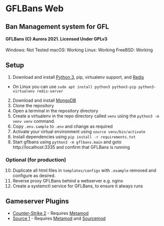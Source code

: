 # GFLBans Web
## Ban Management system for GFL
#### GFLBans (C) Aurora 2021. Licensed Under GPLv3

Windows: Not Tested
macOS: Working
Linux: Working
FreeBSD: Working

## Setup

1) Download and install [Python 3](https://www.python.org/downloads/), pip, virtualenv support, and [Redis](https://redis.io/downloads/)
  - On Linux you can use `sudo apt install python3 python3-pip python3-virtualenv redis-server`
2) Download and install [MongoDB](https://www.mongodb.com/try/download/community)
3) Clone the repository
4) Open a terminal in the repository directory
5) Create a virtualenv in the repo directory called `venv` using the `python3 -m venv venv` command.
6) Copy `.env.sample` to `.env` and change as required
7) Activate your virtual environment using `source venv/bin/activate`
8) Install dependencies using `pip install -r requirements.txt`
9) Start gflbans using `python3 -m gflbans.main` and goto http://localhost:3335 and confirm that GFLBans is running

### Optional (for production)
10) Duplicate all html files in `templates/configs` with `.example` removed and configure as desired.
11) Reverse proxy GFLBans behind a webserver e.g. nginx
12) Create a systemctl service for GFLBans, to ensure it always runs

## Gameserver Plugins

- [Counter-Strike 2](https://github.com/Frozen-H2O/GFLBans/tree/gflbans) - Requires [Metamod](https://www.sourcemm.net/downloads.php/?branch=master)
- [Source 1](https://github.com/GFLClan/sm_gflbans) - Requires [Metamod](https://www.sourcemm.net/downloads.php/?branch=master) and [Sourcemod](https://www.sourcemod.net/downloads.php)
